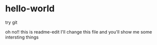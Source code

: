 # hello-world
try git




oh no!!
this is readme-edit
I'll change this file
and you'll show me some intersting things
